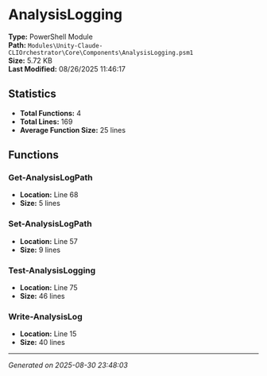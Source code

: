 # AnalysisLogging

**Type:** PowerShell Module  
**Path:** `Modules\Unity-Claude-CLIOrchestrator\Core\Components\AnalysisLogging.psm1`  
**Size:** 5.72 KB  
**Last Modified:** 08/26/2025 11:46:17  

## Statistics

- **Total Functions:** 4
- **Total Lines:** 169
- **Average Function Size:** 25 lines

## Functions


### Get-AnalysisLogPath

- **Location:** Line 68
- **Size:** 5 lines

 
### Set-AnalysisLogPath

- **Location:** Line 57
- **Size:** 9 lines

 
### Test-AnalysisLogging

- **Location:** Line 75
- **Size:** 46 lines

 
### Write-AnalysisLog

- **Location:** Line 15
- **Size:** 40 lines



---
*Generated on 2025-08-30 23:48:03*

